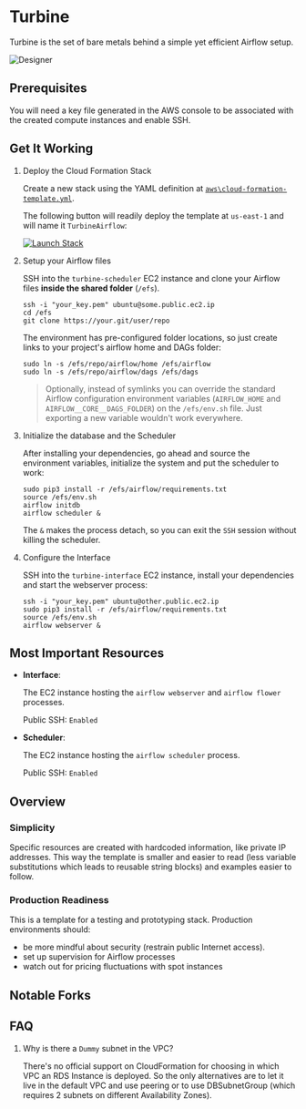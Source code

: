 # Turbine

Turbine is the set of bare metals behind a simple yet efficient Airflow setup.

![Designer](https://raw.githubusercontent.com/villasv/turbine/master/aws/cloud-formation-designer.png)

## Prerequisites

You will need a key file generated in the AWS console to be associated with the created compute instances and enable SSH.

## Get It Working

1. Deploy the Cloud Formation Stack

    Create a new stack using the YAML definition at [`aws\cloud-formation-template.yml`](https://raw.githubusercontent.com/villasv/turbine/master/aws/cloud-formation-template.yml).
    
    The following button will readily deploy the template at `us-east-1` and will name it `TurbineAirflow`:
    
    [![Launch Stack](https://s3.amazonaws.com/cloudformation-examples/cloudformation-launch-stack.png)](https://console.aws.amazon.com/cloudformation/home?region=us-east-1#/stacks/new?stackName=TurbineAirflow&templateURL=https://s3.amazonaws.com/villasv/turbine/aws/cloud-formation-template.yml)

2. Setup your Airflow files

    SSH into the `turbine-scheduler` EC2 instance and clone your Airflow files **inside the shared folder** (`/efs`).

    ```
    ssh -i "your_key.pem" ubuntu@some.public.ec2.ip
    cd /efs
    git clone https://your.git/user/repo
    ```

    The environment has pre-configured folder locations, so just create links to your project's airflow home and DAGs folder:

    ```
    sudo ln -s /efs/repo/airflow/home /efs/airflow
    sudo ln -s /efs/repo/airflow/dags /efs/dags
    ```
    > Optionally, instead of symlinks you can override the standard Airflow configuration environment variables (`AIRFLOW_HOME` and `AIRFLOW__CORE__DAGS_FOLDER`) on the `/efs/env.sh` file. Just exporting a new variable wouldn't work everywhere.

3. Initialize the database and the Scheduler

    After installing your dependencies, go ahead and source the environment variables, initialize the system and put the scheduler to work:

    ```
    sudo pip3 install -r /efs/airflow/requirements.txt
    source /efs/env.sh
    airflow initdb
    airflow scheduler &
    ```
    
    The `&` makes the process detach, so you can exit the `SSH` session without killing the scheduler.

4. Configure the Interface

    SSH into the `turbine-interface` EC2 instance, install your dependencies and start the webserver process:

    ```
    ssh -i "your_key.pem" ubuntu@other.public.ec2.ip
    sudo pip3 install -r /efs/airflow/requirements.txt
    source /efs/env.sh
    airflow webserver &
    ```


## Most Important Resources

- **Interface**:

    The EC2 instance hosting the `airflow webserver` and `airflow flower` processes.

    Public SSH: `Enabled`

- **Scheduler**:

    The EC2 instance hosting the `airflow scheduler` process.

    Public SSH: `Enabled`

## Overview

### Simplicity
Specific resources are created with hardcoded information, like private IP addresses.
This way the template is smaller and easier to read (less variable substitutions which leads to reusable string blocks) and examples easier to follow.

### Production Readiness
This is a template for a testing and prototyping stack. Production environments should:

- be more mindful about security (restrain public Internet access).
- set up supervision for Airflow processes
- watch out for pricing fluctuations with spot instances

## Notable Forks


## FAQ

1. Why is there a `Dummy` subnet in the VPC?

    There's no official support on CloudFormation for choosing in which VPC an RDS Instance is deployed. So the only alternatives are to let it live in the default VPC and use peering or to use DBSubnetGroup (which requires 2 subnets on different Availability Zones).